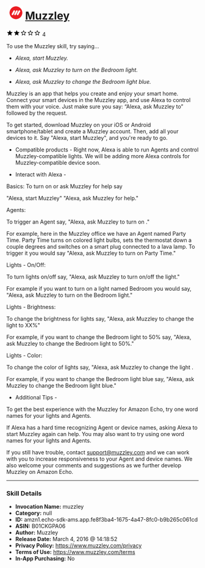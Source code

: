 # &nbsp;<img src="skill_icon" alt="Muzzley icon" width="36"> [Muzzley](http://alexa.amazon.com/#skills/amzn1.echo-sdk-ams.app.fe8f3ba4-1675-4a47-8fc0-b9b265c061cd)
![2 stars](../../images/ic_star_black_18dp_1x.png)![2 stars](../../images/ic_star_black_18dp_1x.png)![2 stars](../../images/ic_star_border_black_18dp_1x.png)![2 stars](../../images/ic_star_border_black_18dp_1x.png)![2 stars](../../images/ic_star_border_black_18dp_1x.png) 4

To use the Muzzley skill, try saying...

* *Alexa, start Muzzley.*

* *Alexa, ask Muzzley to turn on the Bedroom light.*

* *Alexa, ask Muzzley to change the Bedroom light blue.*

Muzzley is an app that helps you create and enjoy your smart home. Connect your smart devices in the Muzzley app, and use Alexa to control them with your voice. Just make sure you say: “Alexa, ask Muzzley to” followed by the request.

To get started, download Muzzley on your iOS or Android smartphone/tablet and create a Muzzley account. Then, add all your devices to it. Say "Alexa, start Muzzley", and you're ready to go.

- Compatible products -
Right now, Alexa is able to run Agents and control Muzzley-compatible lights.  We will be adding more Alexa controls for Muzzley-compatible device soon.

- Interact with Alexa -

Basics:
To turn on or ask Muzzley for help say

"Alexa, start Muzzley"
"Alexa, ask Muzzley for help."

Agents:

To trigger an Agent say, "Alexa, ask Muzzley to turn on <Agent name>."  

For example, here in the Muzzley office we have an Agent named Party Time.  Party Time turns on colored light bulbs, sets the thermostat down a couple degrees and switches on a smart plug connected to a lava lamp.  To trigger it you would say "Alexa, ask Muzzley to turn on Party Time."  

Lights - On/Off:

To turn lights on/off say, "Alexa, ask Muzzley to turn on/off the <name> light."

For example if you want to turn on a light named Bedroom you would say, "Alexa, ask Muzzley to turn on the Bedroom light."

Lights - Brightness:

To change the brightness for lights say, "Alexa, ask Muzzley to change the <name> light to XX%"

For example, if you want to change the Bedroom light to 50% say, "Alexa, ask Muzzley to change the Bedroom light to 50%."

Lights - Color:

To change the color of lights say, "Alexa, ask Muzzley to change the <name> light <color>.

For example, if you want to change the Bedroom light blue say, "Alexa, ask Muzzley to change the Bedroom light blue."

- Additional Tips -

To get the best experience with the Muzzley for Amazon Echo, try one word names for your lights and Agents.

If Alexa has a hard time recognizing Agent or device names, asking Alexa to start Muzzley again can help.  You may also want to try using one word names for your lights and Agents.  

If you still have trouble, contact support@muzzley.com and we can work with you to increase responsiveness to your Agent and device names. We also welcome your comments and suggestions as we further develop Muzzley on Amazon Echo.

***

### Skill Details

* **Invocation Name:** muzzley
* **Category:** null
* **ID:** amzn1.echo-sdk-ams.app.fe8f3ba4-1675-4a47-8fc0-b9b265c061cd
* **ASIN:** B01CKGPA06
* **Author:** Muzzley
* **Release Date:** March 4, 2016 @ 14:18:52
* **Privacy Policy:** https://www.muzzley.com/privacy
* **Terms of Use:** https://www.muzzley.com/terms
* **In-App Purchasing:** No
